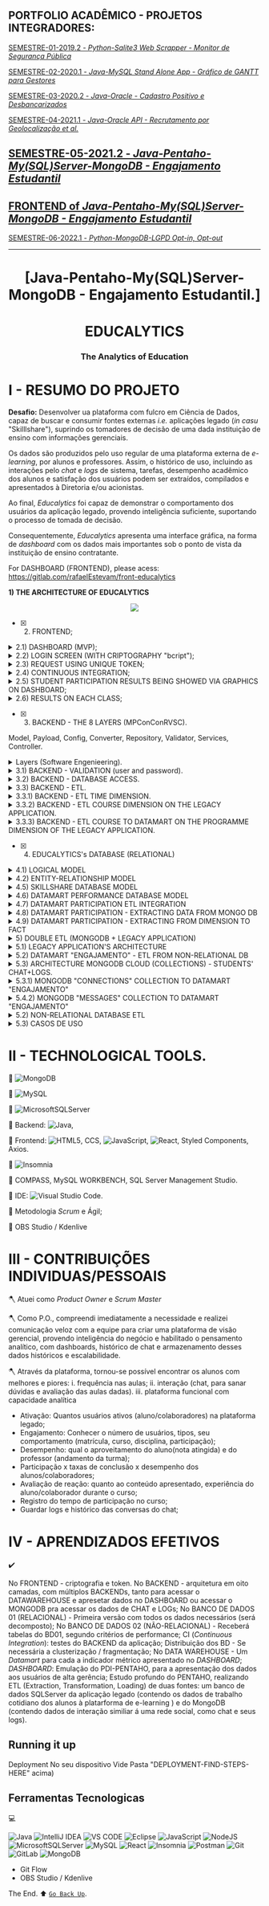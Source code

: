## PORTFOLIO ACADÊMICO - PROJETOS INTEGRADORES:

[SEMESTRE-01-2019.2 - *Python-Sqlite3 Web Scrapper - Monitor de Segurança Pública*](https://github.com/ODAGAMMXIX/PFOLIO1_DANZO) 

[SEMESTRE-02-2020.1 - *Java-MySQL Stand Alone App - Gráfico de GANTT para Gestores*](https://github.com/ODAGAMMXIX/PFOLIO2_GANTT)

[SEMESTRE-03-2020.2 - *Java-Oracle - Cadastro Positivo e Desbancarizados*](https://github.com/ODAGAMMXIX/PFOLIO3_VALCODE)

[SEMESTRE-04-2021.1 - *Java-Oracle API - Recrutamento por Geolocalização et al.*](https://github.com/ODAGAMMXIX/PFOLIO4_JOBNATION)

## [SEMESTRE-05-2021.2 - *Java-Pentaho-My(SQL)Server-MongoDB - Engajamento Estudantil*](https://github.com/ODAGAMMXIX/PFOLIO5_EDUCALYTICS)

## [FRONTEND of *Java-Pentaho-My(SQL)Server-MongoDB - Engajamento Estudantil*](https://github.com/ODAGAMMXIX/PFOLIO5_EDUCALYTICS_FE)	

[SEMESTRE-06-2022.1 - *Python-MongoDB-LGPD Opt-in, Opt-out*](https://github.com/ODAGAMMXIX/PFOLIO6_OPTIN_OUT)

***
<h1 align="center">[Java-Pentaho-My(SQL)Server-MongoDB - Engajamento Estudantil.]</h1>

<h1 align="center">EDUCALYTICS</h1>
<h3 align="center">The Analytics of Education</h3>


# I - RESUMO DO PROJETO 

**Desafio:** Desenvolver ua plataforma com fulcro em Ciência de Dados, capaz de buscar e consumir fontes externas *i.e.* aplicações legado (*in casu* "Skilllshare"), suprindo os tomadores de decisão de uma dada instituição de ensino com informações gerenciais.

Os dados são produzidos pelo uso regular de uma plataforma externa de *e-learning*, por alunos e professores. Assim, o histórico de uso, incluindo as interações pelo *chat* e *logs* de sistema, tarefas, desempenho acadêmico dos alunos e satisfação dos usuários podem ser extraídos, compilados e apresentados à Diretoria e/ou acionistas.

Ao final, *Educalytics* foi capaz de demonstrar o comportamento dos usuários da aplicação legado, provendo inteligência suficiente, suportando o processo de tomada de decisão.

Consequentemente, *Educalytics* apresenta uma interface gráfica, na forma de *dashboard* com os dados mais importantes sob o ponto de vista da instituição de ensino contratante.

For DASHBOARD (FRONTEND), please acess: https://gitlab.com/rafaelEstevam/front-educalytics

**1) THE ARCHITECTURE OF EDUCALYTICS**

<p align="center">
<img src="https://github.com/ODAGAMMXIX/PFOLIO5_EDUCALYTICS/blob/da653ed5e9fdf7ab98ecbb05d5a555adeea3042b/imgs/Screenshot%20from%202022-06-19%2020-31-26.png">
</p>


- [x]  2) FRONTEND;

<details><summary> 2.1) DASHBOARD (MVP);</summary>
<p align="center">
<img src="https://user-images.githubusercontent.com/54047352/168504109-64045972-2b34-4a19-8098-23b1017fd5d2.png">
</p>
</details>


<details><summary>2.2) LOGIN SCREEN (WITH CRIPTOGRAPHY "bcript");</summary>
<p align="center">
<img src="https://user-images.githubusercontent.com/54047352/168504140-08aff39b-4f2d-49c0-a49d-1c454a37ee0c.png">
</p>
</details>


<details><summary>2.3) REQUEST USING UNIQUE TOKEN;</summary>
<p align="center">
<img src="https://user-images.githubusercontent.com/54047352/168504168-bd12e7fb-992f-4036-8e62-f7797a2a6cff.gif">
</p>
</details>



<details><summary>2.4) CONTINUOUS INTEGRATION;</summary>
<p align="center">
<img src="https://user-images.githubusercontent.com/54047352/168504269-088503b3-c056-46c7-9210-a8fe22022a3e.png">
<img src="https://user-images.githubusercontent.com/54047352/168504270-cd16dc20-67ce-4372-a1b2-edd8d15c74ba.png">
<img src="https://user-images.githubusercontent.com/54047352/168504272-14f01caf-6960-4705-a29a-daad2befa23c.png">
<img src="https://user-images.githubusercontent.com/54047352/168504274-5d31bb4d-7ef9-4238-9155-1a54b39e6165.png">
<img src="https://user-images.githubusercontent.com/54047352/168504276-f55f9000-10ee-4064-a13e-f51375cc618f.png">
<img src="https://user-images.githubusercontent.com/54047352/168504291-48b713ab-52a8-4a10-bacb-acd19b7a8400.png">
<img src="https://user-images.githubusercontent.com/54047352/168504292-d70c2f47-5312-4d7c-8303-3391df2cf738.png">
</p>
</details>



<details><summary> 2.5) STUDENT PARTICIPATION RESULTS BEING SHOWED VIA GRAPHICS ON DASHBOARD;</summary>
<p align="center">
<img src="https://user-images.githubusercontent.com/54047352/168504337-9977c291-ba71-43ae-acfe-7be1f69f815d.png">
   
<img src="https://user-images.githubusercontent.com/54047352/168504342-edd33729-b1dc-43b6-b194-3bd6c75c35be.png">

<img src="https://user-images.githubusercontent.com/54047352/168504344-a157ed44-30b6-4775-9677-f645f4f2b04e.png">
</p>
</details>


<details><summary> 2.6) RESULTS ON EACH CLASS;</summary>
<p align="center">
<img src="https://user-images.githubusercontent.com/54047352/168504345-cb3a578b-208b-487b-80ca-7769bdc276da.png">
</p>
</details>
   
- [x] 3) BACKEND - THE 8 LAYERS (MPConConRVSC).

Model, 
Payload, 
Config, 
Converter, 
Repository, 
Validator, 
Services, 
Controller.

<details><summary> Layers (Software Engenieering).</summary>
<p align="center">
<img src="https://user-images.githubusercontent.com/54047352/168504378-89855926-2958-452a-9e9d-e07bb78eef77.png">
<img src="https://user-images.githubusercontent.com/54047352/168504379-0c5e1a0b-0404-4217-b9c8-76860088de30.png">
</p>
</details>


<details><summary> 3.1) BACKEND - VALIDATION (user and password).</summary>
<p align="center">
<img src="https://user-images.githubusercontent.com/54047352/168504410-032731d7-b71d-4d74-be41-de70e200f4b2.gif">
</p>
</details>


<details><summary> 3.2) BACKEND - DATABASE ACCESS.</summary>
<p align="center">
<img src="https://user-images.githubusercontent.com/54047352/168504448-0fefada2-66d8-49b0-8266-72aa7c3f3f32.gif">
</p>
</details>


<details><summary> 3.3) BACKEND - ETL.</summary>
<p align="center">
<img src="https://user-images.githubusercontent.com/54047352/168504748-ecc214a6-0acc-4520-96a6-fa220f601d74.gif">
<img src="https://user-images.githubusercontent.com/54047352/168504752-be99f11e-4a7b-4ba3-a684-7291c38fc165.gif">
<img src="https://user-images.githubusercontent.com/54047352/168504755-9fc67cf3-4cda-4359-a61e-c3cffb08a72f.gif">
<img src="https://user-images.githubusercontent.com/54047352/168504764-5af45d97-ee54-4545-87da-5442af80e93c.gif">
</p>
</details>

<details><summary> 3.3.1) BACKEND - ETL TIME DIMENSION.</summary>
<p align="center">
<img src="https://user-images.githubusercontent.com/54047352/168504855-8765cf2a-f846-469c-addc-ffcd8f4f3c46.png">
<img src="https://user-images.githubusercontent.com/54047352/168504857-1fd56213-e9da-4976-bf31-410c9eaafd70.png">
</p>
</details>


<details><summary> 3.3.2) BACKEND - ETL COURSE DIMENSION ON THE LEGACY APPLICATION.</summary>
<p align="center">
<img src="https://user-images.githubusercontent.com/54047352/168505076-e4ffb3b1-4ffb-49b6-a1a0-f7bd87fe37c1.png">
<img src="https://user-images.githubusercontent.com/54047352/168505078-6ab613d8-0f63-4ba3-b72d-70405387e7d2.png">
<img src="https://user-images.githubusercontent.com/54047352/168505083-8f647cd3-de1e-4d3b-96e1-e072d42a33c9.png">
<img src="https://user-images.githubusercontent.com/54047352/168505120-bd3daed2-a668-4884-a103-a59f7f63066f.png">
<img src="https://user-images.githubusercontent.com/54047352/168505129-bffd498c-fa94-447b-8ddb-9a2660b9b014.png">
</p>
</details>


<details><summary> 3.3.3) BACKEND - ETL COURSE TO DATAMART ON THE PROGRAMME DIMENSION OF THE LEGACY APPLICATION.</summary>
<p align="center">
<img src="https://user-images.githubusercontent.com/54047352/168505213-bcd2dc2f-23f3-4993-9573-3db337397f4a.png">
<img src="https://user-images.githubusercontent.com/54047352/168505216-e3219e54-d9a3-4b18-9ae1-ee9fe7788390.png">
<img src="https://user-images.githubusercontent.com/54047352/168505217-99eb2d1e-2e8a-42fb-8c67-f1cb8cc38702.png">
<img src="https://user-images.githubusercontent.com/54047352/168505220-9fdce18d-368a-4cca-86f8-97acacabccfe.png">
<img src="https://user-images.githubusercontent.com/54047352/168505221-8a8881e0-f2f2-43df-8068-76a8ee0b5387.png">
<img src="https://user-images.githubusercontent.com/54047352/168505222-6080ccf5-9882-4c55-b3b7-18b9337c838e.png">
</p>
</details>

- [x] 4) EDUCALYTICS's DATABASE (RELATIONAL)


<details><summary> 4.1) LOGICAL MODEL</summary>
<p align="center">
<img src="https://user-images.githubusercontent.com/54047352/168505254-7cd2f65c-09a6-4670-bde2-c8db5038dc7b.png">
</p>
</details>



<details><summary> 4.2) ENTITY-RELATIONSHIP MODEL</summary>
<p align="center">
<img src="https://user-images.githubusercontent.com/54047352/168505257-9a438ab4-b4b1-40ca-aa47-8b4e1be06b2e.png">
</p>
</details>


<details><summary> 4.5) SKILLSHARE DATABASE MODEL</summary>
<p align="center">
<img src="https://user-images.githubusercontent.com/54047352/168505323-c5dfcd4c-419a-45ec-b42d-c7669732155f.png">
</p>
</details>


<details><summary> 4.6) DATAMART PERFORMANCE DATABASE MODEL</summary>
<p align="center">
<img src="https://user-images.githubusercontent.com/54047352/168505344-f64615c7-635d-4c7a-9af7-a3275cd22862.png">
<img src="https://user-images.githubusercontent.com/54047352/168505347-43a5d48f-388c-402a-8e94-db69049898e7.png">
</p>
</details>


<details><summary> 4.7) DATAMART PARTICIPATION ETL INTEGRATION</summary>
<p align="center">
<img src="https://user-images.githubusercontent.com/54047352/168505504-0083765d-d887-4f07-93af-9b98b7eb5ee1.png">
</p>
</details>


<details><summary> 4.8) DATAMART PARTICIPATION - EXTRACTING DATA FROM MONGO DB</summary>
<p align="center">
<img src="https://user-images.githubusercontent.com/54047352/168506159-7f8f8acc-5e9c-42a4-8da3-775602a89743.png">
</p>
</details>


<details><summary> 4.9) DATAMART PARTICIPATION - EXTRACTING FROM DIMENSION TO FACT</summary>
<p align="center">
<img src="https://user-images.githubusercontent.com/54047352/168506384-65dc2173-3af2-41a7-83da-e21f1d6d534b.png">
</p>
</details>


<details><summary> 5) DOUBLE ETL (MONGODB + LEGACY APPLICATION)</summary>
<p align="center">
<img src="https://user-images.githubusercontent.com/54047352/168506605-078d9b67-53fd-4e17-974f-bcd6d99c9148.png">
</p>
</details>


<details><summary> 5.1) LEGACY APPLICATION'S ARCHITECTURE</summary>
<p align="center">
<img src="https://user-images.githubusercontent.com/54047352/168506764-7bcd1279-68ca-48af-bae7-7e007e9ab655.png">
</p>
</details>


<details><summary> 5.2) DATAMART "ENGAJAMENTO" - ETL FROM NON-RELATIONAL DB</summary>
<p align="center">
<img src="https://user-images.githubusercontent.com/54047352/168506962-ed873842-0ac2-4f14-8d8f-0c6419741a2a.png">
</p>
</details>



<details><summary> 5.3)  ARCHITECTURE MONGODB CLOUD (COLLECTIONS) - STUDENTS' CHAT+LOGS.</summary>
<p align="center">
<img src="https://user-images.githubusercontent.com/54047352/168507538-d7f3ba49-b2a4-4093-a94b-8c23e24154ce.png">
</p>
</details>


<details><summary> 5.3.1)  MONGODB "CONNECTIONS" COLLECTION TO DATAMART "ENGAJAMENTO"</summary>
<p align="center">
<img src="https://user-images.githubusercontent.com/54047352/168507269-5f95f35a-220f-48ea-81c9-1e5d892b885e.png">
</p>
</details>


<details><summary> 5.4.2) MONGODB "MESSAGES" COLLECTION TO DATAMART "ENGAJAMENTO"</summary>
<p align="center">
<img src="https://user-images.githubusercontent.com/54047352/168507273-69592d50-dd7c-4c1b-9665-0c21f1429383.png">
</p>
</details>


<details><summary> 5.2) NON-RELATIONAL DATABASE ETL</summary>
<p align="center">
<img src="https://i.ibb.co/wMrLpBB/ETL-BDNR.png">
</p>
</details>


<details><summary> 5.3) CASOS DE USO</summary>
<p align="center">
<img src="https://user-images.githubusercontent.com/54047352/168507568-1a68ff7b-7d01-4a11-abc7-9235c7c826e5.png">
</p>
</details>
   
# II - TECHNOLOGICAL TOOLS.

:wrench: ![MongoDB](https://img.shields.io/badge/MongoDB-%234ea94b.svg?style=for-the-badge&logo=mongodb&logoColor=white)

:wrench: ![MySQL](https://img.shields.io/badge/mysql-%2300f.svg?style=for-the-badge&logo=mysql&logoColor=white)

:wrench: ![MicrosoftSQLServer](https://img.shields.io/badge/Microsoft%20SQL%20Sever-CC2927?style=for-the-badge&logo=microsoft%20sql%20server&logoColor=white)

:wrench:  Backend: ![Java](https://img.shields.io/badge/java-%23ED8B00.svg?style=for-the-badge&logo=java&logoColor=white), 

:wrench:  Frontend: ![HTML5](https://img.shields.io/badge/html5-%23E34F26.svg?style=for-the-badge&logo=html5&logoColor=white), CCS, ![JavaScript](https://img.shields.io/badge/javascript-%23323330.svg?style=for-the-badge&logo=javascript&logoColor=%23F7DF1E), ![React](https://img.shields.io/badge/react-%2320232a.svg?style=for-the-badge&logo=react&logoColor=%2361DAFB), Styled Components, Axios.

:wrench:  ![Insomnia](https://img.shields.io/badge/Insomnia-black?style=for-the-badge&logo=insomnia&logoColor=5849BE)

:wrench: COMPASS, MySQL WORKBENCH, SQL Server Management Studio.

:wrench:  IDE: ![Visual Studio Code](https://img.shields.io/badge/Visual%20Studio%20Code-0078d7.svg?style=for-the-badge&logo=visual-studio-code&logoColor=white).

:wrench:  Metodologia *Scrum* e Ágil;

:wrench: OBS Studio / Kdenlive

# III - CONTRIBUIÇÕES INDIVIDUAS/PESSOAIS

:axe: Atuei como *Product Owner* e *Scrum Master*

:axe: Como P.O., compreendi imediatamente a necessidade e realizei comunicação veloz com a equipe para criar uma plataforma de visão gerencial, provendo inteligência do negócio e habilitado o pensamento analítico, com dashboards, histórico de chat e armazenamento desses dados históricos e escalabilidade.

:axe: Através da plataforma, tornou-se possível encontrar os alunos com melhores e piores:
   i. frequência nas aulas;
   ii. interação (chat, para sanar dúvidas e avaliação das aulas dadas).
   iii. plataforma funcional com capacidade analítica
   * Ativação: Quantos usuários ativos (aluno/colaboradores) na plataforma legado;
* Engajamento: Conhecer o número de usuários, tipos, seu comportamento (matrícula, curso, disciplina, participação);
* Desempenho: qual o aproveitamento do aluno(nota atingida) e do professor (andamento da turma);
* Participação x taxas de conclusão x desempenho dos alunos/colaboradores;
* Avaliação de reação: quanto ao conteúdo apresentado, experiência do aluno/colaborador durante o curso;
* Registro do tempo de participação no curso;
* Guardar logs e histórico das conversas do chat;


# IV - APRENDIZADOS EFETIVOS

:heavy_check_mark:

No FRONTEND - criptografia e token.
No BACKEND - arquitetura em oito camadas, com múltiplos BACKENDs, tanto para acessar o DATAWAREHOUSE e apresetar dados no DASHBOARD ou acessar o MONGODB pra acessar os dados de CHAT e LOGs;
No BANCO DE DADOS 01 (RELACIONAL) - Primeira versão com todos os dados necessários (será decomposto);
No BANCO DE DADOS 02 (NÃO-RELACIONAL) - Receberá tabelas do BD01, segundo critérios de performance;
CI (*Continuous Integration*): testes do BACKEND da aplicação;
Distribuição dos BD - Se necessária a clusterização / fragmentação;
No DATA WAREHOUSE - Um *Datamart* para cada a indicador métrico apresentado no *DASHBOARD*;
*DASHBOARD*: Emulação do PDI-PENTAHO, para a apresentação dos dados aos usuários de alta gerência;
Estudo profundo do PENTAHO, realizando ETL (Extraction, Transformation, Loading) de duas fontes: um banco de dados SQLServer da aplicação legado (contendo os dados de trabalho cotidiano dos alunos à platarforma de e-learning ) e do MongoDB (contendo dados de interação similiar á uma rede social, como chat e seus logs).


## Running it up
Deployment
No seu dispositivo
Vide Pasta "DEPLOYMENT-FIND-STEPS-HERE" acima)

## Ferramentas Tecnologicas
💻

![Java](https://img.shields.io/badge/java-%23ED8B00.svg?style=for-the-badge&logo=java&logoColor=white)
![IntelliJ IDEA](https://img.shields.io/badge/IntelliJIDEA-000000.svg?style=for-the-badge&logo=intellij-idea&logoColor=white)
![VS CODE](https://img.shields.io/badge/IntelliJIDEA-000000.svg?style=for-the-badge&logo=intellij-idea&logoColor=white)
![Eclipse](https://img.shields.io/badge/Eclipse-FE7A16.svg?style=for-the-badge&logo=Eclipse&logoColor=white)
![JavaScript](https://img.shields.io/badge/javascript-%23323330.svg?style=for-the-badge&logo=javascript&logoColor=%23F7DF1E)
![NodeJS](https://img.shields.io/badge/node.js-6DA55F?style=for-the-badge&logo=node.js&logoColor=white)
![MicrosoftSQLServer](https://img.shields.io/badge/Microsoft%20SQL%20Sever-CC2927?style=for-the-badge&logo=microsoft%20sql%20server&logoColor=white)
![MySQL](https://img.shields.io/badge/mysql-%2300f.svg?style=for-the-badge&logo=mysql&logoColor=white)
![React](https://img.shields.io/badge/react-%2320232a.svg?style=for-the-badge&logo=react&logoColor=%2361DAFB)
![Insomnia](https://img.shields.io/badge/Insomnia-black?style=for-the-badge&logo=insomnia&logoColor=5849BE)
![Postman](https://img.shields.io/badge/Postman-FF6C37?style=for-the-badge&logo=postman&logoColor=white)
![Git](https://img.shields.io/badge/git-%23F05033.svg?style=for-the-badge&logo=git&logoColor=white)
![GitLab](https://img.shields.io/badge/gitlab-%23181717.svg?style=for-the-badge&logo=gitlab&logoColor=white)
![MongoDB](https://img.shields.io/badge/MongoDB-%234ea94b.svg?style=for-the-badge&logo=mongodb&logoColor=white)
- Git Flow
- OBS Studio / Kdenlive

The End.
:arrow_up: 
[`Go Back Up`](#java-oracle-api---recrutamento-por-geolocaliza%C3%A7%C3%A3o-e-outros-crit%C3%A9rios).
